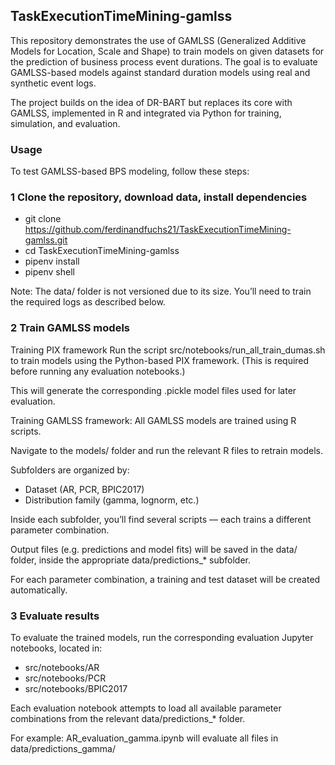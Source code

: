 ## TaskExecutionTimeMining-gamlss

This repository demonstrates the use of GAMLSS (Generalized Additive Models for Location, Scale and Shape) to train models on given datasets for the prediction of business process event durations. The goal is to evaluate GAMLSS-based models against standard duration models using real and synthetic event logs.

The project builds on the idea of DR-BART but replaces its core with GAMLSS, implemented in R and integrated via Python for training, simulation, and evaluation.


### Usage

To test GAMLSS-based BPS modeling, follow these steps:


### 1 Clone the repository, download data, install dependencies
- git clone https://github.com/ferdinandfuchs21/TaskExecutionTimeMining-gamlss.git
- cd TaskExecutionTimeMining-gamlss
- pipenv install
- pipenv shell

Note: The data/ folder is not versioned due to its size. You’ll need to train the required logs as described below.


### 2 Train GAMLSS models

Training PIX framework
Run the script src/notebooks/run_all_train_dumas.sh to train models using the Python-based PIX framework.
(This is required before running any evaluation notebooks.)

This will generate the corresponding .pickle model files used for later evaluation.

Training GAMLSS framework:
All GAMLSS models are trained using R scripts.

Navigate to the models/ folder and run the relevant R files to retrain models.

Subfolders are organized by:
- Dataset (AR, PCR, BPIC2017)
- Distribution family (gamma, lognorm, etc.)

Inside each subfolder, you’ll find several scripts — each trains a different parameter combination.

Output files (e.g. predictions and model fits) will be saved in the data/ folder, inside the appropriate data/predictions_* subfolder.

For each parameter combination, a training and test dataset will be created automatically.

### 3 Evaluate results
To evaluate the trained models, run the corresponding evaluation Jupyter notebooks, located in:
- src/notebooks/AR
- src/notebooks/PCR
- src/notebooks/BPIC2017

Each evaluation notebook attempts to load all available parameter combinations from the relevant data/predictions_* folder.

For example: AR_evaluation_gamma.ipynb will evaluate all files in data/predictions_gamma/
